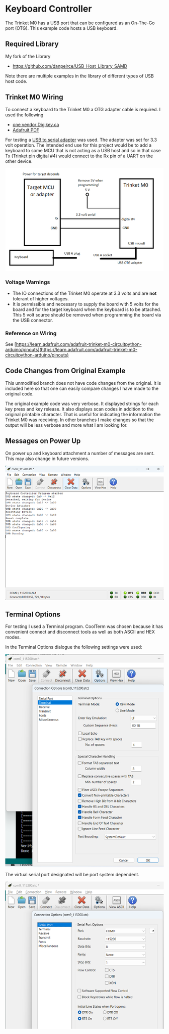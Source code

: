 # Keyboard Controller

The Trinket M0 has a USB port that can be configured as an On-The-Go port (OTG). This example code
hosts a USB keyboard.

## Required Library

My fork of the Library

* https://github.com/danpeirce/USB_Host_Library_SAMD

Note there are multiple examples in the library of different types of USB host code.  

## Trinket M0 Wiring

To connect a keyboard to the Trinket M0 a OTG adapter cable is required.   I used the following

* [one vendor Digikey.ca](https://www.digikey.ca/en/products/detail/adafruit-industries-llc/1099/5875794)
* [Adafruit PDF](https://media.digikey.com/pdf/Data%20Sheets/Adafruit%20PDFs/1099_Web.pdf)

For testing a [USB to serial adapter](https://www.solarbotics.com/product/39240/) was used. The adapter was set for 3.3 volt operation. The intended 
end use for this project would be to add a keyboard to some MCU that is not acting as a USB host and so in that case Tx (Trinket pin digital #4) 
would connect to the Rx pin of a UART on the other device.

![](img/wiringM0.png)   

### Voltage Warnings

* The IO connections of the Trinket M0 operate at 3.3 volts and are __not__
  tolerant of higher voltages.
* It is permissible and necessary to supply the board with 5 volts for the board and for 
  the target keyboard when the keyboard is to be attached. This 5 volt source should be removed when programming the board via the USB connector.
  
### Reference on Wiring

See 
[https://learn.adafruit.com/adafruit-trinket-m0-circuitpython-arduino/pinouts](https://learn.adafruit.com/adafruit-trinket-m0-circuitpython-arduino/pinouts)

## Code Changes from Original Example 

This unmodified branch does not have code changes from the original. It is included here so that one can easily compare changes I have made to the 
original code.

The original example code was very verbose. It displayed strings for each key press and key release. It also displays scan codes in addition to the 
original printable character. That is useful for indicating the information the Trinket M0 was receiving. In other branches I make changes so that the 
output will be less verbose and more what I am looking for.

## Messages on Power Up

On power up and keyboard attachment a number of messages are sent. This may also change in future versions.

![](img/attach_keyboard.png)

## Terminal Options

For testing I used a Terminal program. CoolTerm was chosen because it has convenient connect and disconnect tools as well as both ASCII and HEX modes.

In the Terminal Options dialogue the following settings were used:

![](img/CoolTerm_term_op.png) 

The virtual serial port designated will be port system dependent.

![](img/CoolTerm_conn_op.png)
